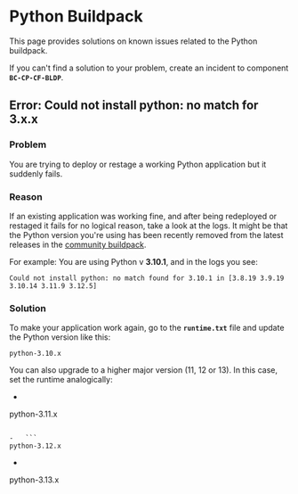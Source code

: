 <!-- loiocaaf1dc34c494ebd9ab005d362e9f016 -->

# Python Buildpack

This page provides solutions on known issues related to the Python buildpack.

If you can't find a solution to your problem, create an incident to component **`BC-CP-CF-BLDP`**.



<a name="loiocaaf1dc34c494ebd9ab005d362e9f016__section_np5_python_aaa"/>

## Error: Could not install python: no match for 3.x.x



### Problem

You are trying to deploy or restage a working Python application but it suddenly fails.



### Reason

If an existing application was working fine, and after being redeployed or restaged it fails for no logical reason, take a look at the logs. It might be that the Python version you're using has been recently removed from the latest releases in the [community buildpack](https://github.com/cloudfoundry/python-buildpack/releases).

For example: You are using Python v **3.10.1**, and in the logs you see:

```
Could not install python: no match found for 3.10.1 in [3.8.19 3.9.19 3.10.14 3.11.9 3.12.5] 
```



### Solution

To make your application work again, go to the **`runtime.txt`** file and update the Python version like this:

```
python-3.10.x
```

You can also upgrade to a higher major version \(11, 12 or 13\). In this case, set the runtime analogically:

-   ```
python-3.11.x
```

-   ```
python-3.12.x
```

-   ```
python-3.13.x
```


